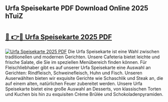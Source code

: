 ## Urfa Speisekarte PDF Download Online 2025 hTuiZ

# <h2><a href="http://gce5kh.nevu.top/?p=Urfa+Speisekarte">🔗 👉🔴 Urfa Speisekarte 2025 PDF</a></h2>

[![Urfa Speisekarte 2025 PDF](https://i.imgur.com/dBaPXMq.png)](http://gce5kh.nevu.top/?p=Urfa+Speisekarte)
Die Urfa Speisekarte ist eine Wahl zwischen traditionellen und modernen Gerichten. Unsere Cafeteria bietet leichte und frische Salate, die Sie im speziellen Menübereich finden können. Für Fleischliebhaber gibt es auf unserer Urfa Speisekarte eine Auswahl an Gerichten: Rindfleisch, Schweinefleisch, Huhn und Fisch. Unseren Auserwählten bieten wir exquisite Gerichte wie Schaschlik und Steak an, die auf einem alten, natürlichen Feuer zubereitet werden. Unsere Urfa Speisekarte bietet eine große Auswahl an Desserts, von klassischen Torten und Kuchen bis hin zu exquisiten Crème Brûlée und Schokoladenpyramiden.
